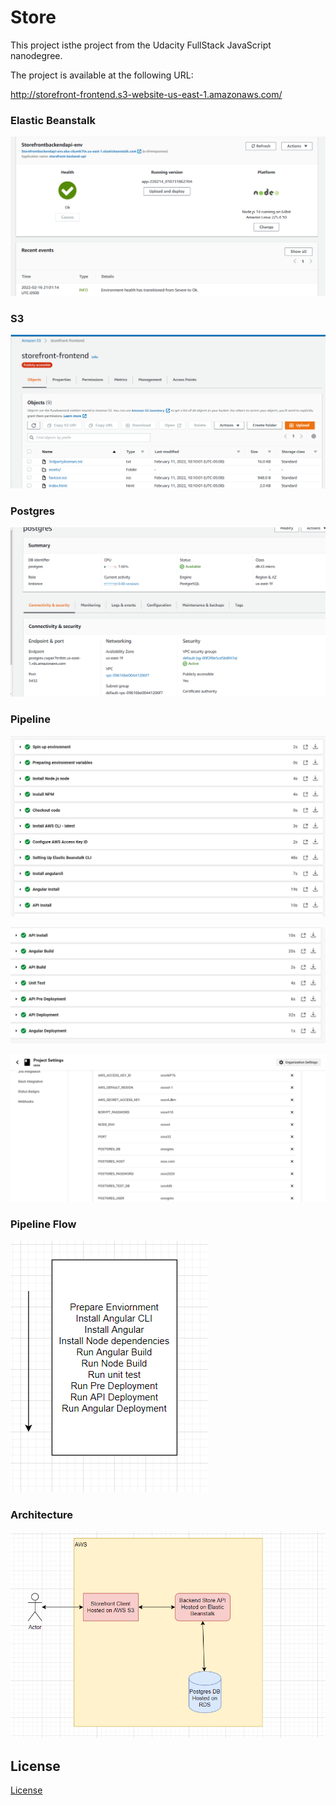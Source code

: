 # Store

This project isthe project from the Udacity FullStack JavaScript nanodegree.

The project is available at the following URL:

http://storefront-frontend.s3-website-us-east-1.amazonaws.com/



### Elastic Beanstalk 

![Elastic Beanstalk](./documentation/assests/elastic-beanstalk.png)

###  S3 

![ S3 ](./documentation/assests/S3.png)


### Postgres

![Postgres](./documentation/assests/RDS.png)

### Pipeline

![ Pipline](./documentation/assests/pipeline-steps-1.png)

![ Pipeline](./documentation/assests/pipeline-steps-2.png)

![ Pipeline ENV variables](./documentation/assests/pipeline-env-vars.png)


### Pipeline Flow

![Pipeline](./documentation/assests/pipeline-diagram.png)

### Architecture

![Architecture](./documentation/assests/diagram.png)

## License

[License](LICENSE.txt)